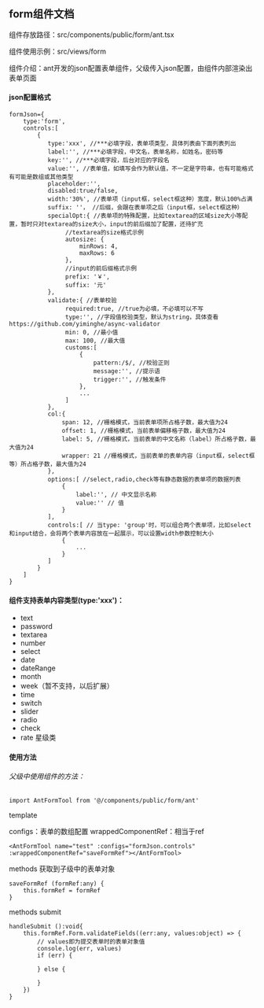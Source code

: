 ## form组件文档

组件存放路径：src/components/public/form/ant.tsx

组件使用示例：src/views/form

组件介绍：ant开发的json配置表单组件，父级传入json配置，由组件内部渲染出表单页面

#### json配置格式
```
formJson={
    type:'form',
    controls:[
        {
           type:'xxx', //***必填字段，表单项类型，具体列表由下面列表列出
           label:'', //***必填字段，中文名，表单名称，如姓名，密码等
           key:'', //***必填字段，后台对应的字段名
           value:'', //表单值，如填写会作为默认值，不一定是字符串，也有可能格式有可能是数组或其他类型
           placeholder:'',
           disabled:true/false,
           width:'30%', //表单项（input框，select框这种）宽度，默认100%占满
           suffix: ''， //后缀，会跟在表单项之后（input框，select框这种）
           specialOpt:{ //表单项的特殊配置，比如textarea的区域size大小等配置，暂时只对textarea的size大小，input的前后缀加了配置，还待扩充
                //textarea的size格式示例
                autosize: {
                    minRows: 4,
                    maxRows: 6
                },
                //input的前后缀格式示例
                prefix: '￥',
                suffix: '元'
           },
           validate:{ //表单校验
                required:true, //true为必填，不必填可以不写
                type:'', //字段值校验类型，默认为string，具体查看 https://github.com/yiminghe/async-validator
                min: 0, //最小值
                max: 100, //最大值
                customs:[
                    {
                        pattern:/$/, //校验正则
                        message:'', //提示语
                        trigger:'', //触发条件
                    },
                    ...
                ]
           },
           col:{
               span: 12, //栅格模式，当前表单项所占格子数，最大值为24
               offset: 1, //栅格模式，当前表单偏移格子数，最大值为24
               label: 5, //栅格模式，当前表单的中文名称（label）所占格子数，最大值为24
               wrapper: 21 //栅格模式，当前表单的表单内容（input框，select框等）所占格子数，最大值为24
           },
           options:[ //select,radio,check等有静态数据的表单项的数据列表
               {
                   label:'', // 中文显示名称
                   value:'' // 值
               }
           ],
           controls:[ // 当type: 'group'时，可以组合两个表单项，比如select和input结合，会将两个表单内容放在一起展示，可以设置width参数控制大小
               {
                   ...
               }
           ]
        }
    ]
}
```

#### 组件支持表单内容类型(type:'xxx')：
* text
* password
* textarea
* number
* select
* date
* dateRange
* month
* week（暂不支持，以后扩展）
* time
* switch
* slider
* radio
* check
* rate 星级类


#### 使用方法

###### 父级中使用组件的方法：
```
import AntFormTool from '@/components/public/form/ant'
```

template

configs：表单的数组配置
wrappedComponentRef：相当于ref
```
<AntFormTool name="test" :configs="formJson.controls" :wrappedComponentRef="saveFormRef"></AntFormTool>
```

methods
获取到子级中的表单对象
```
saveFormRef (formRef:any) {
    this.formRef = formRef
}
```

methods submit
```
handleSubmit ():void{
    this.formRef.Form.validateFields((err:any, values:object) => {
        // values即为提交表单时的表单对象值
        console.log(err, values)
        if (err) {

        } else {

        }
    })
}
```